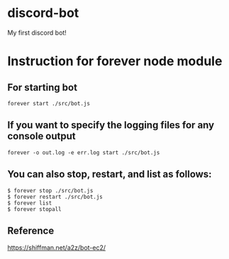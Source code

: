 # discord-bot

My first discord bot!

# Instruction for forever node module

## For starting bot

```
forever start ./src/bot.js
```

## If you want to specify the logging files for any console output

```
forever -o out.log -e err.log start ./src/bot.js
```

## You can also stop, restart, and list as follows:

```
$ forever stop ./src/bot.js
$ forever restart ./src/bot.js
$ forever list
$ forever stopall
```

## Reference

https://shiffman.net/a2z/bot-ec2/
